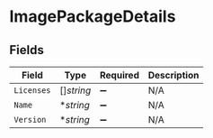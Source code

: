 # ImagePackageDetails


## Fields

| Field              | Type               | Required           | Description        |
| ------------------ | ------------------ | ------------------ | ------------------ |
| `Licenses`         | []*string*         | :heavy_minus_sign: | N/A                |
| `Name`             | **string*          | :heavy_minus_sign: | N/A                |
| `Version`          | **string*          | :heavy_minus_sign: | N/A                |